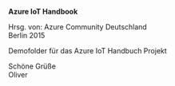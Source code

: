 ﻿<b>Azure IoT Handbook</b>

Hrsg. von: Azure Community Deutschland<br> 
Berlin 2015

Demofolder für das Azure IoT Handbuch Projekt

Schöne Grüße<br>
Oliver

